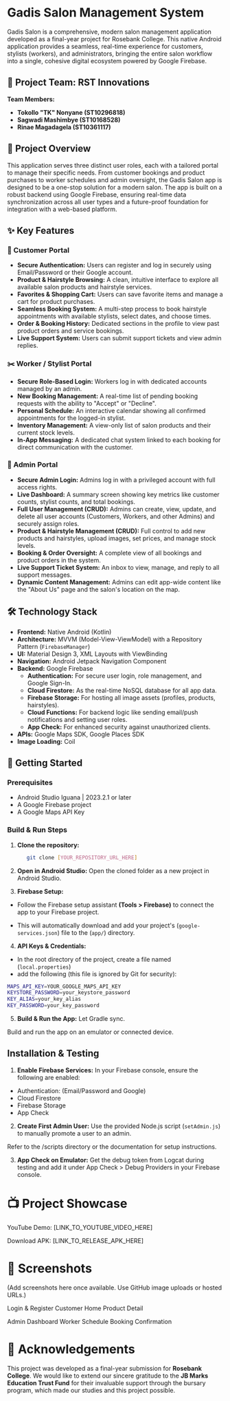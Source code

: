 # Gadis Salon Management System

Gadis Salon is a comprehensive, modern salon management application developed as a final-year project for Rosebank College. This native Android application provides a seamless, real-time experience for customers, stylists (workers), and administrators, bringing the entire salon workflow into a single, cohesive digital ecosystem powered by Google Firebase.

## 👥 Project Team: RST Innovations

**Team Members:**

- **Tokollo "TK" Nonyane (ST10296818)**
- **Sagwadi Mashimbye (ST10168528)**
- **Rinae Magadagela (ST10361117)**

## 🌟 Project Overview

This application serves three distinct user roles, each with a tailored portal to manage their specific needs. From customer bookings and product purchases to worker schedules and admin oversight, the Gadis Salon app is designed to be a one-stop solution for a modern salon. The app is built on a robust backend using Google Firebase, ensuring real-time data synchronization across all user types and a future-proof foundation for integration with a web-based platform.

## ✨ Key Features

### 👤 Customer Portal

- **Secure Authentication:** Users can register and log in securely using Email/Password or their Google account.
- **Product & Hairstyle Browsing:** A clean, intuitive interface to explore all available salon products and hairstyle services.
- **Favorites & Shopping Cart:** Users can save favorite items and manage a cart for product purchases.
- **Seamless Booking System:** A multi-step process to book hairstyle appointments with available stylists, select dates, and choose times.
- **Order & Booking History:** Dedicated sections in the profile to view past product orders and service bookings.
- **Live Support System:** Users can submit support tickets and view admin replies.

### ✂️ Worker / Stylist Portal

- **Secure Role-Based Login:** Workers log in with dedicated accounts managed by an admin.
- **New Booking Management:** A real-time list of pending booking requests with the ability to "Accept" or "Decline".
- **Personal Schedule:** An interactive calendar showing all confirmed appointments for the logged-in stylist.
- **Inventory Management:** A view-only list of salon products and their current stock levels.
- **In-App Messaging:** A dedicated chat system linked to each booking for direct communication with the customer.

### 🔐 Admin Portal

- **Secure Admin Login:** Admins log in with a privileged account with full access rights.
- **Live Dashboard:** A summary screen showing key metrics like customer counts, stylist counts, and total bookings.
- **Full User Management (CRUD):** Admins can create, view, update, and delete all user accounts (Customers, Workers, and other Admins) and securely assign roles.
- **Product & Hairstyle Management (CRUD):** Full control to add new products and hairstyles, upload images, set prices, and manage stock levels.
- **Booking & Order Oversight:** A complete view of all bookings and product orders in the system.
- **Live Support Ticket System:** An inbox to view, manage, and reply to all support messages.
- **Dynamic Content Management:** Admins can edit app-wide content like the "About Us" page and the salon's location on the map.

## 🛠️ Technology Stack

- **Frontend:** Native Android (Kotlin)
- **Architecture:** MVVM (Model-View-ViewModel) with a Repository Pattern (`FirebaseManager`)
- **UI:** Material Design 3, XML Layouts with ViewBinding
- **Navigation:** Android Jetpack Navigation Component
- **Backend:** Google Firebase
    - **Authentication:** For secure user login, role management, and Google Sign-In.
    - **Cloud Firestore:** As the real-time NoSQL database for all app data.
    - **Firebase Storage:** For hosting all image assets (profiles, products, hairstyles).
    - **Cloud Functions:** For backend logic like sending email/push notifications and setting user roles.
    - **App Check:** For enhanced security against unauthorized clients.
- **APIs:** Google Maps SDK, Google Places SDK
- **Image Loading:** Coil

## 🚀 Getting Started

### Prerequisites

- Android Studio Iguana | 2023.2.1 or later
- A Google Firebase project
- A Google Maps API Key

### Build & Run Steps

1. **Clone the repository:**

   ```bash
      git clone [YOUR_REPOSITORY_URL_HERE]
   
2. **Open in Android Studio:** Open the cloned folder as a new project in Android Studio.

3. **Firebase Setup:**

- Follow the Firebase setup assistant **(Tools > Firebase)** to connect the app to your Firebase project.

- This will automatically download and add your project's (`google-services.json`) file to the (`app/`) directory.

4. **API Keys & Credentials:**

- In the root directory of the project, create a file named (`local.properties`)
- add the following (this file is ignored by Git for security):

```bash
MAPS_API_KEY=YOUR_GOOGLE_MAPS_API_KEY
KEYSTORE_PASSWORD=your_keystore_password
KEY_ALIAS=your_key_alias
KEY_PASSWORD=your_key_password
```

5. **Build & Run the App:** Let Gradle sync.

Build and run the app on an emulator or connected device.

## Installation & Testing
1. **Enable Firebase Services:** In your Firebase console, ensure the following are enabled:
- Authentication: (Email/Password and Google)
- Cloud Firestore 
- Firebase Storage 
- App Check

2. **Create First Admin User:** Use the provided Node.js script (`setAdmin.js`) to manually promote a user to an admin.

Refer to the /scripts directory or the documentation for setup instructions.

3. **App Check on Emulator:** Get the debug token from Logcat during testing and add it under App Check > Debug Providers in your Firebase console.

# 📺 Project Showcase
YouTube Demo: [LINK_TO_YOUTUBE_VIDEO_HERE]

Download APK: [LINK_TO_RELEASE_APK_HERE]

# 📸 Screenshots
(Add screenshots here once available. Use GitHub image uploads or hosted URLs.)

Login & Register	Customer Home	Product Detail

Admin Dashboard	Worker Schedule	Booking Confirmation

# 🙏 Acknowledgements
This project was developed as a final-year submission for **Rosebank College**. We would like to extend our sincere gratitude to the **JB Marks Education Trust Fund** for their invaluable support through the bursary program, which made our studies and this project possible.
